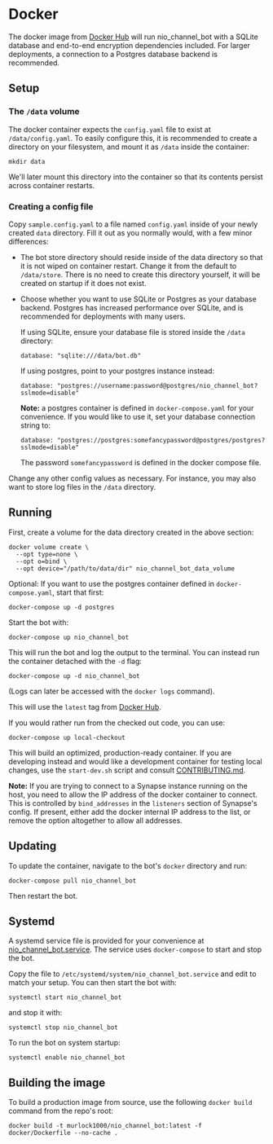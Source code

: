 # Docker

The docker image from [Docker Hub](https://hub.docker.com/r/murlock1000/nio_channel_bot) will run nio_channel_bot with a SQLite database and
end-to-end encryption dependencies included. For larger deployments, a
connection to a Postgres database backend is recommended.

## Setup

### The `/data` volume

The docker container expects the `config.yaml` file to exist at
`/data/config.yaml`. To easily configure this, it is recommended to create a
directory on your filesystem, and mount it as `/data` inside the container:

```
mkdir data
```

We'll later mount this directory into the container so that its contents
persist across container restarts.

### Creating a config file

Copy `sample.config.yaml` to a file named `config.yaml` inside of your newly
created `data` directory. Fill it out as you normally would, with a few minor
differences:

* The bot store directory should reside inside of the data directory so that it
  is not wiped on container restart. Change it from the default to
  `/data/store`. There is no need to create this directory yourself, it will be
  created on startup if it does not exist.

* Choose whether you want to use SQLite or Postgres as your database backend.
  Postgres has increased performance over SQLite, and is recommended for
  deployments with many users.

  If using SQLite, ensure your database file is
  stored inside the `/data` directory:

  ```
  database: "sqlite:///data/bot.db"
  ```

  If using postgres, point to your postgres instance instead:

  ```
  database: "postgres://username:password@postgres/nio_channel_bot?sslmode=disable"
  ```

  **Note:** a postgres container is defined in `docker-compose.yaml` for your convenience.
  If you would like to use it, set your database connection string to:

  ```
  database: "postgres://postgres:somefancypassword@postgres/postgres?sslmode=disable"
  ```

  The password `somefancypassword` is defined in the docker compose file.

Change any other config values as necessary. For instance, you may also want to
store log files in the `/data` directory.

## Running

First, create a volume for the data directory created in the above section:

```
docker volume create \
  --opt type=none \
  --opt o=bind \
  --opt device="/path/to/data/dir" nio_channel_bot_data_volume
```

Optional: If you want to use the postgres container defined in
`docker-compose.yaml`, start that first:

```
docker-compose up -d postgres
```

Start the bot with:

```
docker-compose up nio_channel_bot
```

This will run the bot and log the output to the terminal. You can instead run
the container detached with the `-d` flag:

```
docker-compose up -d nio_channel_bot
```

(Logs can later be accessed with the `docker logs` command).

This will use the `latest` tag from
[Docker Hub](https://hub.docker.com/r/murlock1000/nio_channel_bot).

If you would rather run from the checked out code, you can use:

```
docker-compose up local-checkout
```

This will build an optimized, production-ready container. If you are developing
instead and would like a development container for testing local changes, use
the `start-dev.sh` script and consult [CONTRIBUTING.md](../CONTRIBUTING.md).

**Note:** If you are trying to connect to a Synapse instance running on the
host, you need to allow the IP address of the docker container to connect. This
is controlled by `bind_addresses` in the `listeners` section of Synapse's
config. If present, either add the docker internal IP address to the list, or
remove the option altogether to allow all addresses.

## Updating

To update the container, navigate to the bot's `docker` directory and run:

```
docker-compose pull nio_channel_bot
```

Then restart the bot.

## Systemd

A systemd service file is provided for your convenience at
[nio_channel_bot.service](nio_channel_bot.service). The service uses
`docker-compose` to start and stop the bot.

Copy the file to `/etc/systemd/system/nio_channel_bot.service` and edit to
match your setup. You can then start the bot with:

```
systemctl start nio_channel_bot
```

and stop it with:

```
systemctl stop nio_channel_bot
```

To run the bot on system startup:

```
systemctl enable nio_channel_bot
```

## Building the image

To build a production image from source, use the following `docker build` command
from the repo's root:

```
docker build -t murlock1000/nio_channel_bot:latest -f docker/Dockerfile --no-cache .
```
